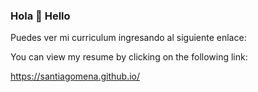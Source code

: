 ### Hola 👋 Hello

Puedes ver mi curriculum ingresando al siguiente enlace:

You can view my resume by clicking on the following link:

https://santiagomena.github.io/
